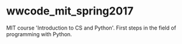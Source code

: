 # wwcode_mit_spring2017
MIT course 'Introduction to CS and Python'. First steps in the field of programming with Python. 
